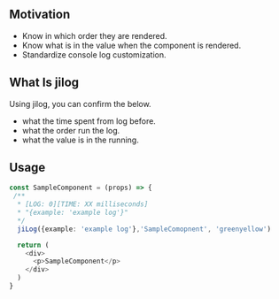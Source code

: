 ## Motivation

- Know in which order they are rendered.
- Know what is in the value when the component is rendered.
- Standardize console log customization.

## What Is jilog

Using jilog, you can confirm the below.

- what the time spent from log before.
- what the order run the log.
- what the value is in the running.

## Usage

```typescript
const SampleComponent = (props) => {
 /**
  * [LOG: 0][TIME: XX milliseconds]
  * "{example: 'example log'}" 
  */
  jiLog({example: 'example log'},'SampleComopnent', 'greenyellow')

  return (
    <div>
      <p>SampleComponent</p>
    </div>
  )
}
```
